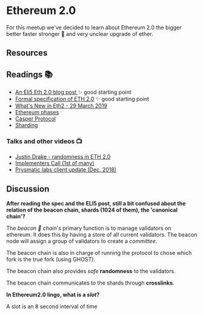 # Ethereum 2.0
For this meetup we've decided to learn about Ethereum 2.0 the bigger better faster stronger :muscle: and very unclear upgrade of ether. 

## Resources

## Readings :books:
 - [An Eli5 Eth 2.0 blog post ](https://www.tokendaily.co/blog/eli5-explanation-of-the-ethereum-2-0-testnet):sparkles: good starting point
 - [Formal specification of ETH 2.0](https://github.com/ethereum/eth2.0-specs) :sparkles: good starting point
 - [What's New in Eth2 - 29 March 2019](https://notes.ethereum.org/c/Sk8Zs--CQ/https%3A%2F%2Fbenjaminion.xyz%2Fnewineth2%2F20190329.html)
 - [Ethereum phases](https://docs.ethhub.io/ethereum-roadmap/ethereum-2.0/eth-2.0-phases/)
 - [Casper Protocol](https://vitalik.ca/general/2018/12/05/cbc_casper.html)
 - [Sharding](https://github.com/ethereum/wiki/wiki/Sharding-FAQ#how-can-we-facilitate-cross-shard-communication)

### Talks and other videos :tv:
 - [Justin Drake - randomness in ETH 2.0](https://www.youtube.com/watch?v=rUOBPu4W28c) 
 - [Implementers Call (1st of many)](https://www.youtube.com/watch?v=Ynqrka5DQOI)
 - [Prysmatic labs client update (Dec, 2018)](https://www.youtube.com/watch?v=91ZAFIoha2w)

## Discussion
**After reading the spec and the ELI5 post, still a bit confused about the relation of the beacon chain, shards (1024 of them), the 'canonical chain'?**

The _beacon :bacon: chain_'s primary function is to manage validators on ethereum. It does this by having a store of all current validators. The beacon node will assign a group of validators to create a _committee_. 

The beacon chain is also in charge of running the protocol to chose which fork is the true fork (using GHOST).

The beacon chain also provides _safe_ **randomness** to the validators. 

The beacon chain communicates to the shards through **crosslinks**.

**In Ethereum2.0 lingo, what is a _slot_?**

A slot is an 8 second interval of time


